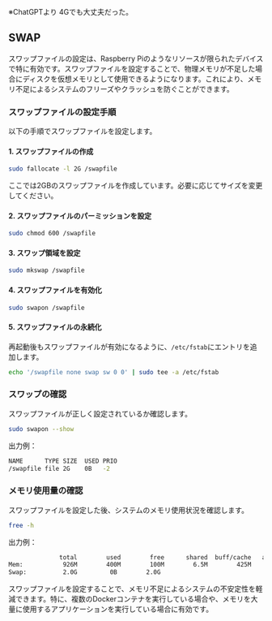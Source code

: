 ※ChatGPTより
4Gでも大丈夫だった。

## SWAP
スワップファイルの設定は、Raspberry Piのようなリソースが限られたデバイスで特に有効です。スワップファイルを設定することで、物理メモリが不足した場合にディスクを仮想メモリとして使用できるようになります。これにより、メモリ不足によるシステムのフリーズやクラッシュを防ぐことができます。

### スワップファイルの設定手順

以下の手順でスワップファイルを設定します。

#### 1. スワップファイルの作成

```bash
sudo fallocate -l 2G /swapfile
```

ここでは2GBのスワップファイルを作成しています。必要に応じてサイズを変更してください。

#### 2. スワップファイルのパーミッションを設定

```bash
sudo chmod 600 /swapfile
```

#### 3. スワップ領域を設定

```bash
sudo mkswap /swapfile
```

#### 4. スワップファイルを有効化

```bash
sudo swapon /swapfile
```

#### 5. スワップファイルの永続化

再起動後もスワップファイルが有効になるように、`/etc/fstab`にエントリを追加します。

```bash
echo '/swapfile none swap sw 0 0' | sudo tee -a /etc/fstab
```

### スワップの確認

スワップファイルが正しく設定されているか確認します。

```bash
sudo swapon --show
```

出力例：

```bash
NAME      TYPE SIZE  USED PRIO
/swapfile file 2G    0B   -2
```

### メモリ使用量の確認

スワップファイルを設定した後、システムのメモリ使用状況を確認します。

```bash
free -h
```

出力例：

```bash
              total        used        free      shared  buff/cache   available
Mem:           926M        400M        100M        6.5M        425M        457M
Swap:          2.0G         0B        2.0G
```

スワップファイルを設定することで、メモリ不足によるシステムの不安定性を軽減できます。特に、複数のDockerコンテナを実行している場合や、メモリを大量に使用するアプリケーションを実行している場合に有効です。
